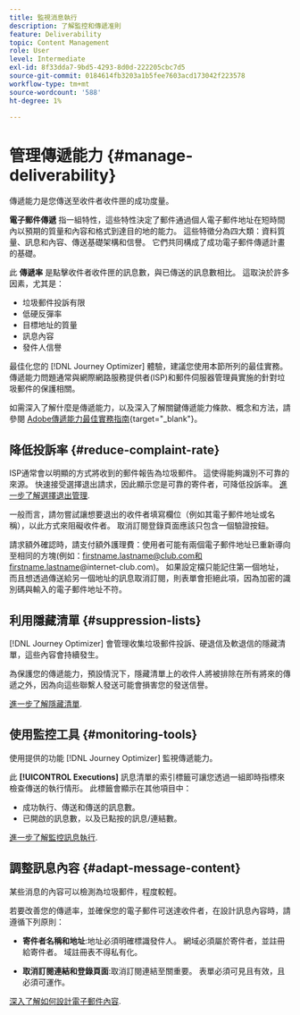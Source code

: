 ```yaml
---
title: 監視消息執行
description: 了解監控和傳遞准則
feature: Deliverability
topic: Content Management
role: User
level: Intermediate
exl-id: 8f33dda7-9bd5-4293-8d0d-222205cbc7d5
source-git-commit: 0184614fb3203a1b5fee7603acd173042f223578
workflow-type: tm+mt
source-wordcount: '588'
ht-degree: 1%

---
```


# 管理傳遞能力 {#manage-deliverability}

傳遞能力是您傳送至收件者收件匣的成功度量。

**電子郵件傳遞** 指一組特性，這些特性決定了郵件通過個人電子郵件地址在短時間內以預期的質量和內容和格式到達目的地的能力。 這些特徵分為四大類：資料質量、訊息和內容、傳送基礎架構和信譽。 它們共同構成了成功電子郵件傳遞計畫的基礎。

此 **傳遞率** 是點擊收件者收件匣的訊息數，與已傳送的訊息數相比。 這取決於許多因素，尤其是：

* 垃圾郵件投訴有限
* 低硬反彈率
* 目標地址的質量
* 訊息內容
* 發件人信譽

最佳化您的 [!DNL Journey Optimizer] 體驗，建議您使用本節所列的最佳實務。 傳遞能力問題通常與網際網路服務提供者(ISP)和郵件伺服器管理員實施的針對垃圾郵件的保護相關。

如需深入了解什麼是傳遞能力，以及深入了解關鍵傳遞能力條款、概念和方法，請參閱 [Adobe傳遞能力最佳實務指南](https://experienceleague.adobe.com/docs/deliverability-learn/deliverability-best-practice-guide/introduction.html?lang=zh-Hant){target=&quot;_blank&quot;}。

## 降低投訴率 {#reduce-complaint-rate}

ISP通常會以明顯的方式將收到的郵件報告為垃圾郵件。 這使得能夠識別不可靠的來源。 快速接受選擇退出請求，因此顯示您是可靠的寄件者，可降低投訴率。 [進一步了解選擇退出管理](consent.md#opt-out-management).

一般而言，請勿嘗試讓想要退出的收件者填寫欄位（例如其電子郵件地址或名稱），以此方式來阻礙收件者。 取消訂閱登錄頁面應該只包含一個驗證按鈕。

請求額外確認時，請支付額外護理費：使用者可能有兩個電子郵件地址已重新導向至相同的方塊(例如：firstname.lastname@club.com和firstname.lastname@internet-club.com)。 如果設定檔只能記住第一個地址，而且想透過傳送給另一個地址的訊息取消訂閱，則表單會拒絕此項，因為加密的識別碼與輸入的電子郵件地址不符。

## 利用隱藏清單 {#suppression-lists}

[!DNL Journey Optimizer] 會管理收集垃圾郵件投訴、硬退信及軟退信的隱藏清單，這些內容會持續發生。

為保護您的傳遞能力，預設情況下，隱藏清單上的收件人將被排除在所有將來的傳遞之外，因為向這些聯繫人發送可能會損害您的發送信譽。

[進一步了解隱藏清單](suppression-list.md).

## 使用監控工具 {#monitoring-tools}

使用提供的功能 [!DNL Journey Optimizer] 監視傳遞能力。

此 **[!UICONTROL Executions]** 訊息清單的索引標籤可讓您透過一組即時指標來檢查傳送的執行情形。 此標籤會顯示在其他項目中：
* 成功執行、傳送和傳送的訊息數。
* 已開啟的訊息數，以及已點按的訊息/連結數。

[進一步了解監控訊息執行](message-monitoring.md).

## 調整訊息內容 {#adapt-message-content}

某些消息的內容可以檢測為垃圾郵件，程度較輕。

<!--The use of certain words or of exclamation points in the subject line and within the messages can be read as signs of spam.

Spammers are also known to replace text with images to stop offending text from being analyzed automatically by anti-spam filters. In response to this, a message (in HTML format) with a high proportion of images, or images as attachments, may end up being blocked.-->

若要改善您的傳遞率，並確保您的電子郵件可送達收件者，在設計訊息內容時，請遵循下列原則：

* **寄件者名稱和地址**:地址必須明確標識發件人。 網域必須屬於寄件者，並註冊給寄件者。 域註冊表不得私有化。

<!--* **Subject**: Avoid excessive capitalization and punctuation, and words that are frequently used by spammers ("Win", "Free", etc.).
* **Personalize your email**: Personalizing the email increases the chances of your message being opened.
* **Images and text**: Respect a decent text/image ratio (for example 60% text and 40% images).-->
* **取消訂閱連結和登錄頁面**:取消訂閱連結至關重要。 表單必須可見且有效，且必須可運作。

<!--**Use tools** offered by Journey Optimizer to optimize the content of your email (delivery analysis, anti-spam analysis).-->

[深入了解如何設計電子郵件內容](design-emails.md).

<!--
## Establish your reputation as a sender

If you recently moved to another email service provider, IP address, or email domain or subdomain, you need to establish your reputation as a sender. Otherwise, your deliveries might be blocked or moved to the spam folder of the recipients' mailbox.

To warm up your IP, you can gradually ramp up the number of your deliveries. See this [use case](building-journeys/ramp-up-deliveries-uc.md).
-->